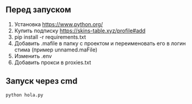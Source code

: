 ## Перед запуском
1. Установка https://www.python.org/
2. Купить подписку https://skins-table.xyz/profile#add
3. pip install -r requirements.txt
4. Добавить .mafile в папку с проектом и переименовать его в логин стима (пример unnamed.maFile)
5. Изменить .env
6. Добавить прокси в proxies.txt
## Запуск через cmd
```
python hola.py
```
